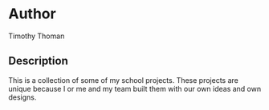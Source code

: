 # Author

Timothy Thoman

## Description

This is a collection of some of my school projects. These projects are unique because I or me and my team built them with our own ideas and own designs.
